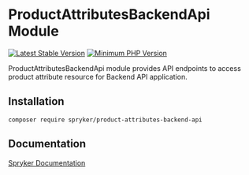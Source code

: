 # ProductAttributesBackendApi Module
[![Latest Stable Version](https://poser.pugx.org/spryker/product-attributes-backend-api/v/stable.svg)](https://packagist.org/packages/spryker/product-attributes-backend-api)
[![Minimum PHP Version](https://img.shields.io/badge/php-%3E%3D%208.2-8892BF.svg)](https://php.net/)

ProductAttributesBackendApi module provides API endpoints to access product attribute resource for Backend API application.

## Installation

```
composer require spryker/product-attributes-backend-api
```

## Documentation

[Spryker Documentation](https://docs.spryker.com)

